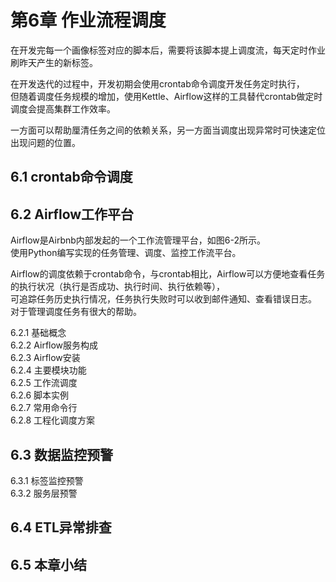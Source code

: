 # 第6章 作业流程调度  

在开发完每一个画像标签对应的脚本后，需要将该脚本提上调度流，每天定时作业刷昨天产生的新标签。  

在开发迭代的过程中，开发初期会使用crontab命令调度开发任务定时执行，  
但随着调度任务规模的增加，使用Kettle、Airflow这样的工具替代crontab做定时调度会提高集群工作效率。  

一方面可以帮助厘清任务之间的依赖关系，另一方面当调度出现异常时可快速定位出现问题的位置。  

## 6.1 crontab命令调度  

## 6.2 Airflow工作平台   

Airflow是Airbnb内部发起的一个工作流管理平台，如图6-2所示。  
使用Python编写实现的任务管理、调度、监控工作流平台。  

Airflow的调度依赖于crontab命令，与crontab相比，Airflow可以方便地查看任务的执行状况（执行是否成功、执行时间、执行依赖等），  
可追踪任务历史执行情况，任务执行失败时可以收到邮件通知、查看错误日志。  
对于管理调度任务有很大的帮助。  



6.2.1 基础概念  
6.2.2 Airflow服务构成   
6.2.3 Airflow安装  
6.2.4 主要模块功能  
6.2.5 工作流调度  
6.2.6 脚本实例  
6.2.7 常用命令行  
6.2.8 工程化调度方案  

## 6.3 数据监控预警  
6.3.1 标签监控预警  
6.3.2 服务层预警  

## 6.4 ETL异常排查  
 
## 6.5 本章小结  